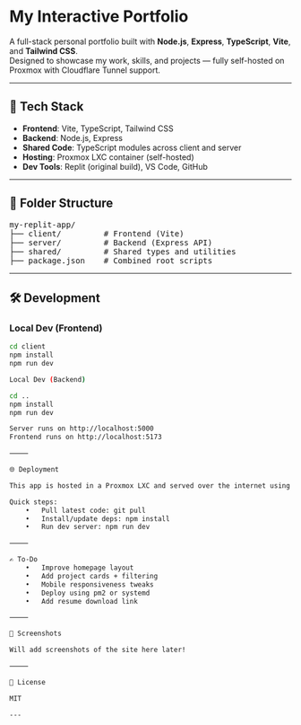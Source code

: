# My Interactive Portfolio

A full-stack personal portfolio built with **Node.js**, **Express**, **TypeScript**, **Vite**, and **Tailwind CSS**.  
Designed to showcase my work, skills, and projects — fully self-hosted on Proxmox with Cloudflare Tunnel support.

---

## 🚀 Tech Stack

- **Frontend**: Vite, TypeScript, Tailwind CSS
- **Backend**: Node.js, Express
- **Shared Code**: TypeScript modules across client and server
- **Hosting**: Proxmox LXC container (self-hosted)
- **Dev Tools**: Replit (original build), VS Code, GitHub

---

## 📂 Folder Structure

<pre>
my-replit-app/
├── client/         # Frontend (Vite)
├── server/         # Backend (Express API)
├── shared/         # Shared types and utilities
├── package.json    # Combined root scripts
</pre>

---

## 🛠️ Development

### Local Dev (Frontend)

```bash
cd client
npm install
npm run dev

Local Dev (Backend)

cd ..
npm install
npm run dev

Server runs on http://localhost:5000
Frontend runs on http://localhost:5173

⸻

🌐 Deployment

This app is hosted in a Proxmox LXC and served over the internet using a Cloudflare Tunnel.

Quick steps:
	•	Pull latest code: git pull
	•	Install/update deps: npm install
	•	Run dev server: npm run dev

⸻

✍️ To-Do
	•	Improve homepage layout
	•	Add project cards + filtering
	•	Mobile responsiveness tweaks
	•	Deploy using pm2 or systemd
	•	Add resume download link

⸻

📸 Screenshots

Will add screenshots of the site here later!

⸻

📜 License

MIT

---
